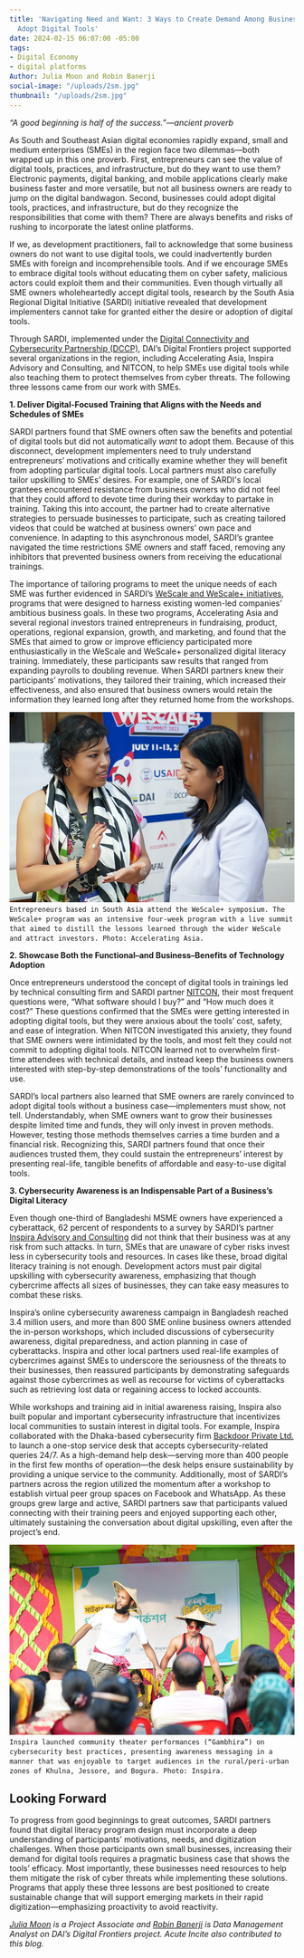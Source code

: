 ```yaml
---
title: 'Navigating Need and Want: 3 Ways to Create Demand Among Businesses to Safely
  Adopt Digital Tools'
date: 2024-02-15 06:07:00 -05:00
tags:
- Digital Economy
- digital platforms
Author: Julia Moon and Robin Banerji
social-image: "/uploads/2sm.jpg"
thumbnail: "/uploads/2sm.jpg"
---
```


*“A good beginning is half of the success.”—ancient proverb* 

As South and Southeast Asian digital economies rapidly expand, small and medium enterprises (SMEs) in the region face two dilemmas—both wrapped up in this one proverb. First, entrepreneurs can see the value of digital tools, practices, and infrastructure, but do they want to use them? Electronic payments, digital banking, and mobile applications clearly make business faster and more versatile, but not all business owners are ready to jump on the digital bandwagon. Second, businesses could adopt digital tools, practices, and infrastructure, but do they recognize the responsibilities that come with them? There are always benefits and risks of rushing to incorporate the latest online platforms. 

<!--more-->

If we, as development practitioners, fail to acknowledge that some business owners do not want to use digital tools, we could inadvertently burden SMEs with foreign and incomprehensible tools. And if we encourage SMEs to embrace digital tools without educating them on cyber safety, malicious actors could exploit them and their communities. Even though virtually all SME owners wholeheartedly accept digital tools, research by the South Asia Regional Digital Initiative (SARDI) initiative revealed that development implementers cannot take for granted either the desire or adoption of digital tools. 

Through SARDI, implemented under the [Digital Connectivity and Cybersecurity Partnership (DCCP)](https://www.usaid.gov/digital-development/digital-connectivity-cybersecurity-partnership), DAI’s Digital Frontiers project supported several organizations in the region, including Accelerating Asia, Inspira Advisory and Consulting, and NITCON, to help SMEs use digital tools while also teaching them to protect themselves from cyber threats. The following three lessons came from our work with SMEs.

**1. Deliver Digital-Focused Training that Aligns with the Needs and Schedules of SMEs**

SARDI partners found that SME owners often saw the benefits and potential of digital tools but did not automatically *want* to adopt them. Because of this disconnect, development implementers need to truly understand entrepreneurs’ motivations and critically examine whether they will benefit from adopting particular digital tools. Local partners must also carefully tailor upskilling to SMEs’ desires. For example, one of SARDI's local grantees encountered resistance from business owners who did not feel that they could afford to devote time during their workday to partake in training. Taking this into account, the partner had to create alternative strategies to persuade businesses to participate, such as creating tailored videos that could be watched at business owners’ own pace and convenience. In adapting to this asynchronous model, SARDI’s grantee navigated the time restrictions SME owners and staff faced, removing any inhibitors that prevented business owners from receiving the educational trainings. 

The importance of tailoring programs to meet the unique needs of each SME was further evidenced in SARDI’s [WeScale and WeScale+ initiatives](https://wescale-sardi.com/blog), programs that were designed to harness existing women-led companies’ ambitious business goals. In these two programs, Accelerating Asia and several regional investors trained entrepreneurs in fundraising, product, operations, regional expansion, growth, and marketing, and found that the SMEs that aimed to grow or improve efficiency participated more enthusiastically in the WeScale and WeScale+ personalized digital literacy training. Immediately, these participants saw results that ranged from expanding payrolls to doubling revenue. When SARDI partners knew their participants’ motivations, they tailored their training, which increased their effectiveness, and also ensured that business owners would retain the information they learned long after they returned home from the workshops. 

![1-7316a7.jpg](/uploads/1-7316a7.jpg)`Entrepreneurs based in South Asia attend the WeScale+ symposium. The WeScale+ program was an intensive four-week program with a live summit that aimed to distill the lessons learned through the wider WeScale and attract investors. Photo: Accelerating Asia.` 

**2. Showcase Both the Functional–and Business–Benefits of Technology Adoption**

Once entrepreneurs understood the concept of digital tools in trainings led by technical consulting firm and SARDI partner [NITCON](https://nitcon.org/), their most frequent questions were, “What software should I buy?” and “How much does it cost?” These questions confirmed that the SMEs were getting interested in adopting digital tools, but they were anxious about the tools’ cost, safety, and ease of integration. When NITCON investigated this anxiety, they found that SME owners were intimidated by the tools, and most felt they could not commit to adopting digital tools. NITCON learned not to overwhelm first-time attendees with technical details, and instead keep the business owners interested with step-by-step demonstrations of the tools’ functionality and use. 

SARDI’s local partners also learned that SME owners are rarely convinced to adopt digital tools without a business case—implementers must show, not tell. Understandably, when SME owners want to grow their businesses despite limited time and funds, they will only invest in proven methods. However, testing those methods themselves carries a time burden and a financial risk. Recognizing this, SARDI partners found that once their audiences trusted them, they could sustain the entrepreneurs’ interest by presenting real-life, tangible benefits of affordable and easy-to-use digital tools. 

**3. Cybersecurity Awareness is an Indispensable Part of a Business’s Digital Literacy**

Even though one-third of Bangladeshi MSME owners have experienced a cyberattack, 62 percent of respondents to a survey by SARDI’s partner [Inspira Advisory and Consulting](https://inspira-bd.com/) did not think that their business was at any risk from such attacks. In turn, SMEs that are unaware of cyber risks invest less in cybersecurity tools and resources. In cases like these, broad digital literacy training is not enough. Development actors must pair digital upskilling with cybersecurity awareness, emphasizing that though cybercrime affects all sizes of businesses, they can take easy measures to combat these risks.  
 
Inspira’s online cybersecurity awareness campaign in Bangladesh reached 3.4 million users, and more than 800 SME online business owners attended the in-person workshops, which included discussions of cybersecurity awareness, digital preparedness, and action planning in case of cyberattacks. Inspira and other local partners used real-life examples of cybercrimes against SMEs to underscore the seriousness of the threats to their businesses, then reassured participants by demonstrating safeguards against those cybercrimes as well as recourse for victims of cyberattacks such as retrieving lost data or regaining access to locked accounts. 

While workshops and training aid in initial awareness raising, Inspira also built popular and important cybersecurity infrastructure that incentivizes local communities to sustain interest in digital tools. For example, Inspira collaborated with the Dhaka-based cybersecurity firm [Backdoor Private Ltd.](https://backdoor.com.bd/) to launch a one-stop service desk that accepts cybersecurity-related queries 24/7. As a high-demand help desk—serving more than 400 people in the first few months of operation—the desk helps ensure sustainability by providing a unique service to the community. Additionally, most of SARDI’s partners across the region utilized the momentum after a workshop to establish virtual peer group spaces on Facebook and WhatsApp. As these groups grew large and active, SARDI partners saw that participants valued connecting with their training peers and enjoyed supporting each other, ultimately sustaining the conversation about digital upskilling, even after the project’s end.

![2-95c8da.jpg](/uploads/2-95c8da.jpg)`Inspira launched community theater performances (“Gambhira”) on cybersecurity best practices, presenting awareness messaging in a manner that was enjoyable to target audiences in the rural/peri-urban zones of Khulna, Jessore, and Bogura. Photo: Inspira.`

## Looking Forward

To progress from good beginnings to great outcomes, SARDI partners found that digital literacy program design must incorporate a deep understanding of participants’ motivations, needs, and digitization challenges. When those participants own small businesses, increasing their demand for digital tools requires a pragmatic business case that shows the tools’ efficacy. Most importantly, these businesses need resources to help them mitigate the risk of cyber threats while implementing these solutions. Programs that apply these three lessons are best positioned to create sustainable change that will support emerging markets in their rapid digitization—emphasizing proactivity to avoid reactivity.

*[Julia Moon](https://www.linkedin.com/in/julia-moon-026b5819b/) is a Project Associate and [Robin Banerji](https://www.linkedin.com/in/robin-banerji-16363852/) is Data Management Analyst on DAI’s Digital Frontiers project. Acute Incite also contributed to this blog.*
